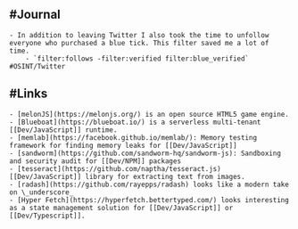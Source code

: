 ## #Journal
	- In addition to leaving Twitter I also took the time to unfollow everyone who purchased a blue tick. This filter saved me a lot of time.
		- `filter:follows -filter:verified filter:blue_verified` #OSINT/Twitter
## #Links
	- [melonJS](https://melonjs.org/) is an open source HTML5 game engine.
	- [Blueboat](https://blueboat.io/) is a serverless multi-tenant [[Dev/JavaScript]] runtime.
	- [memlab](https://facebook.github.io/memlab/): Memory testing framework for finding memory leaks for [[Dev/JavaScript]]
	- [sandworm](https://github.com/sandworm-hq/sandworm-js): Sandboxing and security audit for [[Dev/NPM]] packages
	- [tesseract](https://github.com/naptha/tesseract.js) [[Dev/JavaScript]] library for extracting text from images.
	- [radash](https://github.com/rayepps/radash) looks like a modern take on \_underscore_
	- [Hyper Fetch](https://hyperfetch.bettertyped.com/) looks interesting as a state management solution for [[Dev/JavaScript]] or [[Dev/Typescript]].